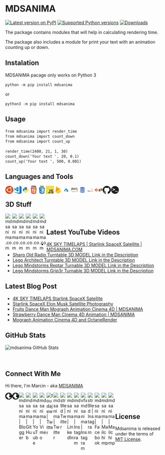 MDSANIMA
========

[![Latest version on PyPI](https://img.shields.io/pypi/v/mdsanima.svg)](https://pypi.org/project/mdsanima)
[![Supported Python versions](https://img.shields.io/pypi/pyversions/mdsanima.svg)](#Installation)
[![Downloads](https://pepy.tech/badge/mdsanima)](https://pepy.tech/project/mdsanima)

The package contains modules that will help in calculating rendering time.

The package also includes a module for print your text with an animation counting up or down.

## Instalation
MDSANIMA pacage only works on Python 3

    python -m pip install mdsanima

or

    python3 -m pip install mdsanima

## Usage

    from mdsanima import render_time
    from mdsanima import count_down
    from mdsanima import count_up

    render_time(2400, 21, 1, 30)
    count_down('Your text ', 20, 0.1)
    count_up('Your text ', 500, 0.001)

## Languages and Tools

[<img align="left" alt="Ubuntu" width="26px" src="https://raw.githubusercontent.com/github/explore/80688e429a7d4ef2fca1e82350fe8e3517d3494d/topics/ubuntu/ubuntu.png" />][website_app]
[<img align="left" alt="Visual Studio Code" width="26px" src="https://raw.githubusercontent.com/github/explore/80688e429a7d4ef2fca1e82350fe8e3517d3494d/topics/visual-studio-code/visual-studio-code.png" />][website_app]
[<img align="left" alt="Python" width="26px" src="https://raw.githubusercontent.com/github/explore/80688e429a7d4ef2fca1e82350fe8e3517d3494d/topics/python/python.png" />][website_app]
[<img align="left" alt="HTML5" width="26px" src="https://raw.githubusercontent.com/github/explore/80688e429a7d4ef2fca1e82350fe8e3517d3494d/topics/html/html.png" />][website_app]
[<img align="left" alt="CSS3" width="26px" src="https://raw.githubusercontent.com/github/explore/80688e429a7d4ef2fca1e82350fe8e3517d3494d/topics/css/css.png" />][website_app]
[<img align="left" alt="JavaScript" width="26px" src="https://raw.githubusercontent.com/github/explore/80688e429a7d4ef2fca1e82350fe8e3517d3494d/topics/javascript/javascript.png" />][website_app]
[<img align="left" alt="Firebase" width="26px" src="https://raw.githubusercontent.com/github/explore/80688e429a7d4ef2fca1e82350fe8e3517d3494d/topics/firebase/firebase.png" />][website_app]
[<img align="left" alt="Azure" width="26px" src="https://raw.githubusercontent.com/github/explore/80688e429a7d4ef2fca1e82350fe8e3517d3494d/topics/azure/azure.png" />][website_app]
[<img align="left" alt="Aws" width="26px" src="https://raw.githubusercontent.com/github/explore/80688e429a7d4ef2fca1e82350fe8e3517d3494d/topics/aws/aws.png" />][website_app]
[<img align="left" alt="SQL" width="26px" src="https://raw.githubusercontent.com/github/explore/80688e429a7d4ef2fca1e82350fe8e3517d3494d/topics/sql/sql.png" />][website_app]
[<img align="left" alt="MySQL" width="26px" src="https://raw.githubusercontent.com/github/explore/80688e429a7d4ef2fca1e82350fe8e3517d3494d/topics/mysql/mysql.png" />][website_app]
[<img align="left" alt="Git" width="26px" src="https://raw.githubusercontent.com/github/explore/80688e429a7d4ef2fca1e82350fe8e3517d3494d/topics/git/git.png" />][website_app]
[<img align="left" alt="GitHub" width="26px" src="https://raw.githubusercontent.com/github/explore/78df643247d429f6cc873026c0622819ad797942/topics/github/github.png" />][website_app]
[<img align="left" alt="Terminal" width="26px" src="https://raw.githubusercontent.com/github/explore/80688e429a7d4ef2fca1e82350fe8e3517d3494d/topics/terminal/terminal.png" />][website_app]

<br/>

## 3D Stuff

[<img align="left" alt="mdsanima.com" width="22px" src="https://cdn.jsdelivr.net/npm/simple-icons@3.11.0/icons/blender.svg" />][blender]
[<img align="left" alt="mdsanima.com" width="22px" src="https://cdn.jsdelivr.net/npm/simple-icons@3.11.0/icons/houdini.svg" />][houdini]
[<img align="left" alt="mdsanima.com" width="22px" src="https://cdn.jsdelivr.net/npm/simple-icons@3.11.0/icons/unrealengine.svg" />][unrealengine]
[<img align="left" alt="mdsanima.com" width="22px" src="https://cdn.jsdelivr.net/npm/simple-icons@3.11.0/icons/cinema4d.svg" />][cinema4d]
[<img align="left" alt="mdsanima.com" width="22px" src="https://cdn.jsdelivr.net/npm/simple-icons@3.11.0/icons/nuke.svg" />][nuke]
[<img align="left" alt="mdsanima.com" width="22px" src="https://cdn.jsdelivr.net/npm/simple-icons@3.11.0/icons/gimp.svg" />][gimp]

<br/>

## Latest YouTube Videos
<!-- YOUTUBE:START -->
- [4K SKY TIMELAPS | Starlink SpaceX Satellite | MDSANIMA.COM](https://www.youtube.com/watch?v=dW9VRi_NmZQ)
- [Sharp Old Radio Turntable 3D MODEL Link in the Description](https://www.youtube.com/watch?v=qAER517bznI)
- [Lego Architect Turntable 3D MODEL Link in the Description](https://www.youtube.com/watch?v=jLsj7MqR85Y)
- [Lego Mindstorms Reptar Turnable 3D MODEL Link in the Description](https://www.youtube.com/watch?v=uyqqlyDHJ-Y)
- [Lego Mindstorms Grip3r Turnable 3D MODEL Link in the Description](https://www.youtube.com/watch?v=VRYSmrVAXew)
<!-- YOUTUBE:END -->

## Latest Blog Post
<!-- BLOG-POST-LIST:START -->
- [4K SKY TIMELAPS Starlink SpaceX Satellite](http://feedproxy.google.com/~r/VisualBlender/~3/JNEIrF0Cqgw/4k-sky-timelaps-starlink-spacex.html)
- [Starlink SpaceX Elon Musk Satellite Photography](http://feedproxy.google.com/~r/VisualBlender/~3/3yCWpT4c9pE/starlink-spacex-elon-musk-satellite.html)
- [Fruits Dance Man Mograph Animation Cinema 4D | MDSANIMA](http://feedproxy.google.com/~r/VisualBlender/~3/NwAQy4HTvUM/fruits-dance-man-mograph-animation.html)
- [Strawberry Dance Man Cinema 4D Animation | MDSANIMA](http://feedproxy.google.com/~r/VisualBlender/~3/Jx2mfuWKOsE/strawberry-dance-man-cinema-4d.html)
- [Mograph Animation Cinema 4D and OctaneRender](http://feedproxy.google.com/~r/VisualBlender/~3/lju_U1jKzO4/mograph-animation-cinema-4d-and.html)
<!-- BLOG-POST-LIST:END -->

## GitHub Stats
<img align="left" alt="mdsanima GitHub Stats" src="https://github-readme-stats.codestackr.vercel.app/api?username=mdsanima&show_icons=true&hide_border=true" />

<br/>
<br/>
<br/>

## Connect With Me
Hi there, I'm Marcin - aka [MDSANIMA][website]

[<img align="left" alt="mdsanima.com" width="22px" src="https://raw.githubusercontent.com/iconic/open-iconic/master/svg/globe.svg" />][website]
[<img align="left" alt="app.mdsanima.com" width="22px" src="https://raw.githubusercontent.com/iconic/open-iconic/master/svg/globe.svg" />][website_app]
[<img align="left" alt="mdsanima | Blogger" width="22px" src="https://cdn.jsdelivr.net/npm/simple-icons@v3/icons/blogger.svg" />][blog]
[<img align="left" alt="mdsanima | GitHub" width="22px" src="https://cdn.jsdelivr.net/npm/simple-icons@v3/icons/github.svg" />][github]
[<img align="left" alt="mdsanima | YouTube" width="22px" src="https://cdn.jsdelivr.net/npm/simple-icons@v3/icons/youtube.svg" />][youtube]
[<img align="left" alt="mdsanima | Vimeo" width="22px" src="https://cdn.jsdelivr.net/npm/simple-icons@v3/icons/vimeo.svg" />][vimeo]
[<img align="left" alt="toudajew | Twitter" width="22px" src="https://cdn.jsdelivr.net/npm/simple-icons@v3/icons/twitter.svg" />][twitter_toudajew]
[<img align="left" alt="mdsanima | Twitter" width="22px" src="https://cdn.jsdelivr.net/npm/simple-icons@v3/icons/twitter.svg" />][twitter_mdsanima]
[<img align="left" alt="str9led | Twitter" width="22px" src="https://cdn.jsdelivr.net/npm/simple-icons@v3/icons/twitter.svg" />][twitter_str9led]
[<img align="left" alt="mdsanima | LinkedIn" width="22px" src="https://cdn.jsdelivr.net/npm/simple-icons@v3/icons/linkedin.svg" />][linkedin]
[<img align="left" alt="mdsanima | Instagram" width="22px" src="https://cdn.jsdelivr.net/npm/simple-icons@v3/icons/instagram.svg" />][instagram_mdsanima]
[<img align="left" alt="vfxmdsanima | Instagram" width="22px" src="https://cdn.jsdelivr.net/npm/simple-icons@v3/icons/instagram.svg" />][instagram_vfxmdsanima]
[<img align="left" alt="str9led | Instagram" width="22px" src="https://cdn.jsdelivr.net/npm/simple-icons@v3/icons/instagram.svg" />][instagram_str9led]
[<img align="left" alt="mdsanima | Facebook" width="22px" src="https://cdn.jsdelivr.net/npm/simple-icons@v3/icons/facebook.svg" />][facebook]
[<img align="left" alt="mdsanima | Mailchimp" width="22px" src="https://cdn.jsdelivr.net/npm/simple-icons@v3/icons/mailchimp.svg" />][mailchimp]
[<img align="left" alt="mdsanima | Mailchimp" width="22px" src="https://cdn.jsdelivr.net/npm/simple-icons@v3/icons/turbosquid.svg" />][turbosquid]

<br/>
<br/>

## License
Mdsanima is released under the terms of [MIT License](http://www.opensource.org/licenses/MIT).

[website]: https://mdsanima.com/
[website_app]: https://app.mdsanima.com
[blog]: https://blendervisual.blogspot.com
[github]: https://github.com/mdsanima
[youtube]: https://youtube.com/mdsanima
[vimeo]: https://vimeo.com/str9led
[twitter_toudajew]: https://twitter.com/toudajew
[twitter_mdsanima]: https://twitter.com/mdsanima
[twitter_str9led]: https://twitter.com/str9led
[linkedin]: https://www.linkedin.com/in/mdsanima
[instagram_mdsanima]: https://instagram.com/mdsanima
[instagram_vfxmdsanima]: https://instagram.com/vfxmdsanima
[instagram_str9led]: https://instagram.com/str9led
[facebook]: https://www.facebook.com/mdsanima
[mailchimp]: https://mdsanima.mailchimpsites.com
[turbosquid]: https://goo.gl/7TYKfT

[blender]: https://www.blender.org
[houdini]: https://www.sidefx.com
[unrealengine]: https://unrealengine.com
[cinema4d]: https://maxon.net
[nuke]: https://foundry.com
[gimp]: https://gimp.org